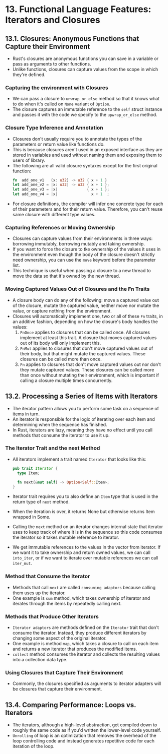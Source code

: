 # 13. Functional Language Features: Iterators and Closures

## 13.1. Closures: Anonymous Functions that Capture their Environment

- Rust's closures are anonymous functions you can save in a variable or pass as arguments to other functions.
- Unlike functions, closures can capture values from the scope in which they're defined.

### Capturing the environment with Closures

- We can pass a closure to `unwrap_or_else` method so that it knows what to do when it's called on `None` variant of `Option`.
- The closure captures an immutable reference to the `self` struct instance and passes it with the code we specify to the `upwrap_or_else` method.

### Closure Type Inference and Annotation

- Closures don't usually require you to annotate the types of the parameters or return value like functions do.
- This is because closures aren't used in an exposed interface as they are stored in variables and used without naming them and exposing them to users of library.
- The following are all valid closure syntaxes except for the first original function:
  ```rust
  fn  add_one_v1   (x: u32) -> u32 { x + 1 }
  let add_one_v2 = |x: u32| -> u32 { x + 1 };
  let add_one_v3 = |x|             { x + 1 };
  let add_one_v4 = |x|               x + 1  ;
  ```
- For closure definitions, the compiler will infer one concrete type for each of their parameters and for their return value. Therefore, you can't reuse same closure with different type values.

### Capturing References or Moving Ownership

- Closures can capture values from their environments in three ways: borrowing immutably, borrowing mutably and taking ownership.
- If you want to force the closure to tke ownership of the values it uses in the environment even though the body of the closure doesn't strictly need ownership, you can use the `move` keyword before the parameter list.
- This technique is useful when passing a closure to a new thread to move the data so that it's owned by the new thread.

### Moving Captured Values Out of Closures and the Fn Traits

- A closure body can do any of the following: move a captured value out of the closure, mutate the captured value, neither move nor mutate the value, or capture nothing from the environment.
- Closures will automatically implement one, two or all of these `Fn` traits, in an additive fashion, depending on how the closure's body handles the values:
  1. `FnOnce` applies to closures that can be called once. All closures implement at least this trait. A closure that moves captured values out of its body will only implement this.
  2. `FnMut` applies to closures that don't move captured values out of their body, but that might mutate the captured values. These closures can be called more than once.
  3. `Fn` applies to closures that don't move captured values out nor don't they mutate captured values. These closures can be called more than once without mutating their environment, which is important if calling a closure multiple times concurrently.

## 13.2. Processing a Series of Items with Iterators

- The iterator pattern allows you to perform some task on a sequence of items in turn.
- An iterator is responsible for the logic of iterating over each item and determining when the sequence has finished.
- In Rust, iterators are lazy, meaning they have no effect until you call methods that consume the iterator to use it up.

### The Iterator Trait and the next Method

- All iterators implement a trait named `Iterator` that looks like this:

  ```rust
  pub trait Iterator {
    type Item;

    fn next(&mut self) -> Option<Self::Item>;
  }
  ```

- Iterator trait requires you to also define an `Item` type that is used in the return type of `next` method.
- When the iteration is over, it returns None but otherwise returns Item wrapped in Some.
- Calling the `next` method on an iterator changes internal state that iterator uses to keep track of where it is in the sequence so this code consumes the iterator so it takes mutable reference to iterator.
- We get immutable references to the values in the vector from iterator. If we want it to take ownership and return owned values, we can call `into_iter`, or if we want to iterate over mutable references we can call `iter_mut`.

### Method that Consume the Iterator

- Methods that call `next` are called `consuming adaptors` because calling them uses up the iterator.
- One example is `sum` method, which takes ownership of iterator and iterates through the items by repeatedly calling next.

### Methods that Produce Other Iterators

- `Iterator adaptors` are methods defined on the `Iterator` trait that don't consume the iterator. Instead, they produce different iterators by changing some aspect of the original iterator.
- One example is method `map`, which takes a closure to call on each item and returns a new iterator that produces the modified items.
- `collect` method consumes the iterator and collects the resulting values into a collection data type.

### Using Closures that Capture Their Environment

- Commonly, the closures specified as arguments to iterator adapters will be closures that capture their environment.

## 13.4. Comparing Performance: Loops vs. Iterators

- The iterators, although a high-level abstraction, get compiled down to roughly the same code as if you'd written the lower-level code yourself.
- `Unrolling` of loop is an optimization that removes the overhead of the loop controlling code and instead generates repetitive code for each iteration of the loop.
